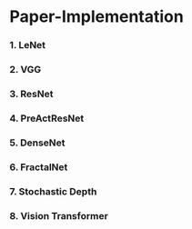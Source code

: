 # Paper-Implementation

### 1. LeNet

### 2. VGG

### 3. ResNet

### 4. PreActResNet

### 5. DenseNet

### 6. FractalNet

### 7. Stochastic Depth

### 8. Vision Transformer